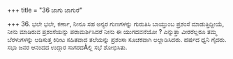 +++
title = "36 ಜಾಗು ಜಾಗುರೆ"

+++
36.  ಭಲೇ ಭಲೇ, ಕರ್ಣಾ, ನೀನೂ ಸಹ ಅನ್ಯರ ಗುಣಗಳನ್ನು ಗುರುತಿಸಿ ಬಾಯ್ತುಂಬ ಪ್ರಶಂಸೆ ಮಾಡುತ್ತಿದ್ದೀಯೆ, ನೀನು ಮಾಡಿರುವ ಪ್ರಶಂಸೆಯನ್ನು ಪರಾಮರ್ಶಿಸಿದರೆ ನೀನು ಈ ಯುಗದವನೆಯೋ ? ಎನ್ನುತ್ತಾ ವೀರರೆಲ್ಲರೂ ತಮ್ಮ ಬೆರಳುಗಳನ್ನು ಆಡಿಸುತ್ತ ಕಿರೀಟ ಸಹಿತವಾದ ತಲೆಯನ್ನು ಪ್ರಶಂಸಾ ಸೂಚಕವಾಗಿ ಅಲ್ಲಾಡಿಸಿದರು. ಹರ್ಷದ ಧ್ವನಿ ಗೈದರು. ಸಭಾ ಜನರ ಆನಂದದ ಉದ್ಗಾರ ಸಾಗರದÀಲ್ಲಿ ಸಭೆ ಶೋಭಿಸಿತು.